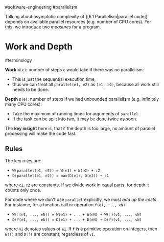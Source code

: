 #software-engineering #parallelism 

Talking about asymptotic complexity of [[6.1 Parallelism|parallel code]] depends on available parallel resources (e.g. number of CPU cores).
For this, we introduce two *measures* for a program.

# Work and Depth
#terminology 

**Work** `W(e)`: number of steps `e` would take if there was no parallelism:
- This is just the sequential execution time,
- thus we can treat all `parallel(e1, e2)` as `(e1, e2)`, because all work still needs to be done.

**Depth** `D(e)`: number of steps if we had unbounded parallelism (e.g. infinitely many CPU cores):
- Take the maximum of running times for arguments of `parallel`.
- If the task can be split into two, it may be done twice as soon.

The **key insight** here is, that if the depth is too large, no amount of parallel processing will make the code fast.

## Rules
The key rules are:
- `W(parallel(e1, e2)) = W(e1) + W(e2) + c2`
- `D(parallel(e1, e2)) = max(D(e1), D(e2)) + c1`

where `c1`, `c2` are constants.
If we divide work in equal parts, for depth it counts only once.

For code where we don't use `parallel` explicitly, we must *add up the costs*. For instance, for a function call or operation `f(e1, ..., eN)`:
- `W(f(e1, ..., eN)) = W(e1) + ... + W(eN) + W(f)(v1, ..., vN)`
- `D(f(e1, ..., eN)) = D(e1) + ... + D(eN) + D(f)(v1, ..., vN)`

where `vI` denotes values of `eI`. If `f` is a primitive operation on integers, then `W(f)` and `D(f)` are constant, regardless of `vI`.
